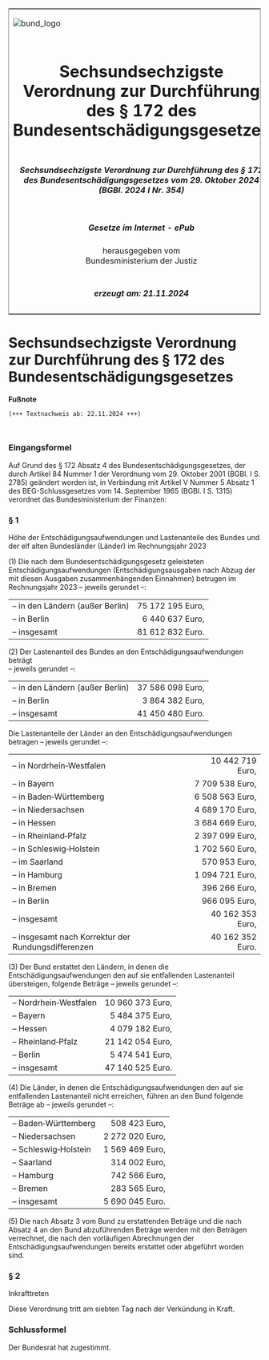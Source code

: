 <span id="DECKBLATT.html"></span>

<table border="0" frame="border" width="100%">

<tr valign="top">

<td align="left">

![bund\_logo](BfJ_2021_Web_de_de.gif)

</td>

<td align="right">

 

</td>

</tr>

<tr align="center" valign="middle">

<td colspan="2">

# Sechsundsechzigste Verordnung zur Durchführung des § 172 des Bundesentschädigungsgesetzes

</td>

</tr>

<tr align="center" valign="middle">

<td colspan="2">

##### Sechsundsechzigste Verordnung zur Durchführung des § 172 des Bundesentschädigungsgesetzes vom 29. Oktober 2024 (BGBl. 2024 I Nr. 354)

</td>

</tr>

<tr align="center" valign="middle">

<td colspan="2">

  
  

##### Gesetze im Internet - ePub  
  
herausgegeben vom  
Bundesministerium der Justiz

</td>

</tr>

<tr align="center" valign="bottom">

<td colspan="2">

  
  

##### erzeugt am: 21.11.2024

</td>

</tr>

</table>

<span id="BJNR1620A0024.html"></span>

# Sechsundsechzigste Verordnung zur Durchführung des § 172 des Bundesentschädigungsgesetzes

<div>

  
**Fußnote**

<div class="jnhtml">

<div>

<div class="jurAbsatz">

  

``` 
(+++ Textnachweis ab: 22.11.2024 +++)

 
```

</div>

</div>

</div>

</div>

<span id="BJNR1620A0024BJNE000100000.html"></span>

### Eingangsformel  

<div>

<div class="jnhtml">

<div>

<div class="jurAbsatz">

Auf Grund des § 172 Absatz 4 des Bundesentschädigungsgesetzes, der durch
Artikel 84 Nummer 1 der Verordnung vom 29. Oktober 2001 (BGBl. I S.
2785) geändert worden ist, in Verbindung mit Artikel V Nummer 5 Absatz 1
des BEG-Schlussgesetzes vom 14. September 1965 (BGBl. I S. 1315)
verordnet das Bundesministerium der Finanzen:

</div>

</div>

</div>

</div>

<span id="BJNR1620A0024BJNE000200000.html"></span>

### § 1  
Höhe der Entschädigungsaufwendungen und Lastenanteile des Bundes und der elf alten Bundesländer (Länder) im Rechnungsjahr 2023

<div>

<div class="jnhtml">

<div>

<div class="jurAbsatz">

(1) Die nach dem Bundesentschädigungsgesetz geleisteten
Entschädigungsaufwendungen (Entschädigungsausgaben nach Abzug der mit
diesen Ausgaben zusammenhängenden Einnahmen) betrugen im Rechnungsjahr
2023 – jeweils gerundet –:

|                                 |                  |
| :------------------------------ | ---------------: |
| – in den Ländern (außer Berlin) | 75 172 195 Euro, |
| – in Berlin                     |  6 440 637 Euro, |
| – insgesamt                     | 81 612 832 Euro. |

</div>

<div class="jurAbsatz">

(2) Der Lastenanteil des Bundes an den Entschädigungsaufwendungen
beträgt  
– jeweils gerundet –:

|                                 |                  |
| :------------------------------ | ---------------: |
| – in den Ländern (außer Berlin) | 37 586 098 Euro, |
| – in Berlin                     |  3 864 382 Euro, |
| – insgesamt                     | 41 450 480 Euro. |

Die Lastenanteile der Länder an den Entschädigungsaufwendungen betragen
– jeweils gerundet –:

|                                                    |                  |
| :------------------------------------------------- | ---------------: |
| – in Nordrhein‑Westfalen                           | 10 442 719 Euro, |
| – in Bayern                                        |  7 709 538 Euro, |
| – in Baden‑Württemberg                             |  6 508 563 Euro, |
| – in Niedersachsen                                 |  4 689 170 Euro, |
| – in Hessen                                        |  3 684 669 Euro, |
| – in Rheinland‑Pfalz                               |  2 397 099 Euro, |
| – in Schleswig‑Holstein                            |  1 702 560 Euro, |
| – im Saarland                                      |    570 953 Euro, |
| – in Hamburg                                       |  1 094 721 Euro, |
| – in Bremen                                        |    396 266 Euro, |
| – in Berlin                                        |    966 095 Euro, |
| – insgesamt                                        | 40 162 353 Euro, |
| – insgesamt nach Korrektur der Rundungsdifferenzen | 40 162 352 Euro. |

</div>

<div class="jurAbsatz">

(3) Der Bund erstattet den Ländern, in denen die
Entschädigungsaufwendungen den auf sie entfallenden Lastenanteil
übersteigen, folgende Beträge – jeweils gerundet –:

|                       |                  |
| :-------------------- | ---------------: |
| – Nordrhein‑Westfalen | 10 960 373 Euro, |
| – Bayern              |  5 484 375 Euro, |
| – Hessen              |  4 079 182 Euro, |
| – Rheinland‑Pfalz     | 21 142 054 Euro, |
| – Berlin              |  5 474 541 Euro, |
| – insgesamt           | 47 140 525 Euro. |

</div>

<div class="jurAbsatz">

(4) Die Länder, in denen die Entschädigungsaufwendungen den auf sie
entfallenden Lastenanteil nicht erreichen, führen an den Bund folgende
Beträge ab – jeweils gerundet –:

|                      |                 |
| :------------------- | --------------: |
| – Baden‑Württemberg  |   508 423 Euro, |
| – Niedersachsen      | 2 272 020 Euro, |
| – Schleswig‑Holstein | 1 569 469 Euro, |
| – Saarland           |   314 002 Euro, |
| – Hamburg            |   742 566 Euro, |
| – Bremen             |   283 565 Euro, |
| – insgesamt          | 5 690 045 Euro. |

</div>

<div class="jurAbsatz">

(5) Die nach Absatz 3 vom Bund zu erstattenden Beträge und die nach
Absatz 4 an den Bund abzuführenden Beträge werden mit den Beträgen
verrechnet, die nach den vorläufigen Abrechnungen der
Entschädigungsaufwendungen bereits erstattet oder abgeführt worden
sind.

</div>

</div>

</div>

</div>

<span id="BJNR1620A0024BJNE000300000.html"></span>

### § 2  
Inkrafttreten

<div>

<div class="jnhtml">

<div>

<div class="jurAbsatz">

Diese Verordnung tritt am siebten Tag nach der Verkündung in Kraft.

</div>

</div>

</div>

</div>

<span id="BJNR1620A0024BJNE000400000.html"></span>

### Schlussformel  

<div>

<div class="jnhtml">

<div>

<div class="jurAbsatz">

Der Bundesrat hat zugestimmt.

</div>

</div>

</div>

</div>
